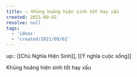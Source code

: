 ```yaml
---
title: 💥 Khủng hoảng hiện sinh tốt hay xấu
created: 2021-09-02
resolve: null
tags:
  - 'ideas'
  - 'created/2021/09/02'
---
```

up:: [[Chủ Nghĩa Hiện Sinh]], [[Ý nghĩa cuộc sống]]

Khủng hoảng hiện sinh tốt hay xấu
